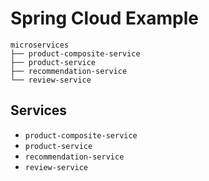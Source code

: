 # Spring Cloud Example

```
microservices
├── product-composite-service
├── product-service
├── recommendation-service
└── review-service
```

## Services

- `product-composite-service`
- `product-service`
- `recommendation-service`
- `review-service`